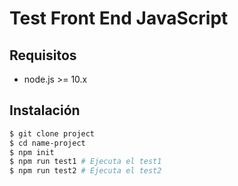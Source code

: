 # Test Front End JavaScript


## Requisitos

* node.js >= 10.x

## Instalación

```bash
$ git clone project
$ cd name-project
$ npm init
$ npm run test1 # Ejecuta el test1
$ npm run test2 # Ejecuta el test2
```

